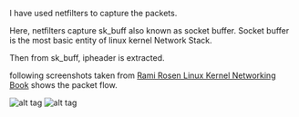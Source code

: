 I have used netfilters to capture the packets.

Here, netfilters capture sk_buff also known as socket buffer. Socket buffer is the most basic entity of linux kernel Network Stack.

Then from sk_buff, ipheader is extracted.

following screenshots taken from [Rami Rosen Linux Kernel Networking Book](http://www.apress.com/us/book/9781430261964) shows the packet flow.

![alt tag](https://github.com/mysticTot/Modules/blob/master/sending-ipv4-packets.png)
![alt tag](https://github.com/mysticTot/Modules/blob/master/receiving-ipv4-packets.png)
